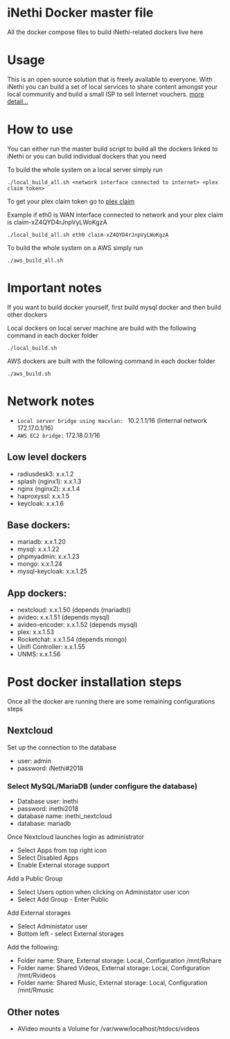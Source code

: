# iNethi Docker master file

All the docker compose files to build iNethi-related dockers live here

# Usage
This is an open source solution that is freely available to everyone. With iNethi you can build a set of local services to share content amongst your local community and build a small ISP to sell Internet vouchers. [more detail...](https://inethi.net)

# How to use

You can either run the master build script to build all the dockers linked to iNethi or you can build individual dockers that you need

To build the whole system on a local server simply run
```
./local_build_all.sh <network interface connected to internet> <plex claim token>
```
To get your plex claim token go to [plex claim](https://www.plex.tv/claim/) 

Example if eth0 is WAN interface connected to network and your plex claim is claim-xZ4QYD4rJnpVyLWoKgzA
```
./local_build_all.sh eth0 claim-xZ4QYD4rJnpVyLWoKgzA
```

To build the whole system on a AWS simply run
```
./aws_build_all.sh
```

# Important notes

If you want to build docker yourself, first build mysql docker and then build other dockers

Local dockers on local server machine are build with the following command in each docker folder

```
./local_build.sh
```

AWS dockers are built with the following command in each docker folder

```
./aws_build.sh
```

# Network notes

- `Local server bridge using macvlan: ` 10.2.1.1/16 (linternal network 172.17.0.1/16)
- `AWS EC2 bridge:` 172.18.0.1/16

## Low level dockers
- radiusdesk3: x.x.1.2
- splash (nginx1): x.x.1.3
- nginx (nginx2): x.x.1.4
- haproxyssl: x.x.1.5
- keycloak: x.x.1.6

## Base dockers:
- mariadb: x.x.1.20
- mysql: x.x.1.22
- phpmyadmin: x.x.1.23
- mongo: x.x.1.24
- mysql-keycloak: x.x.1.25

## App dockers:
- nextcloud: x.x.1.50 (depends (mariadb))
- avideo: x.x.1.51 (depends mysql)
- avideo-encoder: x.x.1.52 (depends mysql)
- plex: x.x.1.53 
- Rocketchat: x.x.1.54 (depends mongo)
- Unifi Controller: x.x.1.55
- UNMS: x.x.1.56

# Post docker installation steps

Once all the docker are running there are some remaining configurations steps

## Nextcloud

Set up the connection to the database

- user: admin
- password: iNethi#2018

### Select MySQL/MariaDB (under configure the database)
- Database user: inethi
- password: inethi2018
- database name: inethi_nextcloud
- database: mariadb

Once Nextcloud launches login as administrator

- Select Apps from top right icon
- Select Disabled Apps
- Enable External storage support

Add a Public Group

- Select Users option when clicking on Administator user icon
- Select Add Group - Enter Public

Add External storages

- Select Administator user
- Bottom left - select External storages

Add the following: 
- Folder name: Share, External storage: Local, Configuration /mnt/Rshare
- Folder name: Shared Videos, External storage: Local, Configuration /mnt/Rvideos
- Folder name: Shared Music, External storage: Local, Configuration /mnt/Rmusic 


## Other notes 

- AVideo mounts a Volume for /var/www/localhost/htdocs/videos
